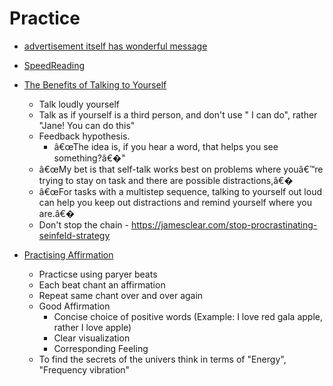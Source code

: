 # Practice
* [advertisement itself has wonderful message](http://mindvalley.com)
* [SpeedReading](../tools/speed_read.md)

* [The Benefits of Talking to Yourself](https://mobile.nytimes.com/2017/06/08/smarter-living/benefits-of-talking-to-yourself-self-talk.html)
  * Talk loudly yourself
  * Talk as if yourself is a third person, and don't use " I can do", rather "Jane! You can do this"
  * Feedback hypothesis.
    * â€œThe idea is, if you hear a word, that helps you see something?â€�"
  * â€œMy bet is that self-talk works best on problems where youâ€™re trying to stay on task and there are possible distractions,â€�
  *  â€œFor tasks with a multistep sequence, talking to yourself out loud can help you keep out distractions and remind yourself where you are.â€�
  * Don't stop the chain - https://jamesclear.com/stop-procrastinating-seinfeld-strategy

 * [Practising Affirmation](https://www.youtube.com/watch?v=Gku2OodrnQ0)
   * Practicse using paryer beats
   * Each beat chant an affirmation
   * Repeat same chant over and over again
   * Good Affirmation
     * Concise choice of positive words (Example: I love red gala apple, rather I love apple)
     * Clear visualization
     * Corresponding Feeling 
   * To find the secrets of the univers think in terms of "Energy", "Frequency vibration"